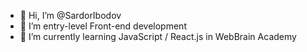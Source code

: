 - 👋 Hi, I’m @SardorIbodov
- 👀 I’m entry-level Front-end development
- 🌱 I’m currently learning JavaScript / React.js in WebBrain Academy


<!---
SardorIbodov/SardorIbodov is a ✨ special ✨ repository because its `README.md` (this file) appears on your GitHub profile.
You can click the Preview link to take a look at your changes.
--->

